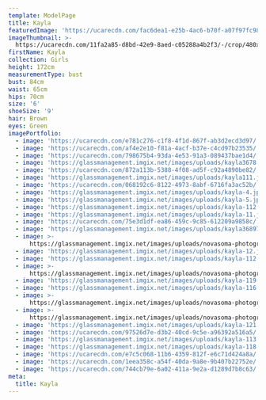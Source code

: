 ```yaml
---
template: ModelPage
title: Kayla
featuredImage: 'https://ucarecdn.com/fac6dea1-e25b-4ac6-b70f-a07f97fc98e5/'
imageThumbnail: >-
  https://ucarecdn.com/11fa2a85-d8bd-42e9-8aed-c05288a4b2f3/-/crop/480x527/0,0/-/preview/
firstName: Kayla
collection: Girls
height: 172cm
measurementType: bust
bust: 84cm
waist: 65cm
hips: 70cm
size: '6'
shoeSize: '9'
hair: Brown
eyes: Green
imagePortfolio:
  - image: 'https://ucarecdn.com/e781c276-c1f8-4f1d-867f-ab3d2ecd3d97/'
  - image: 'https://ucarecdn.com/af4e2e10-f81a-4acf-b37e-c4cd97b23535/'
  - image: 'https://ucarecdn.com/798675b4-93da-4e53-91a3-089437bae1d4/'
  - image: 'https://glassmanagement.imgix.net/images/uploads/kayla3678.jpg'
  - image: 'https://ucarecdn.com/872a113b-5388-4f08-ad5f-c92a4890be82/'
  - image: 'https://glassmanagement.imgix.net/images/uploads/kayla111.jpg'
  - image: 'https://ucarecdn.com/068192c6-8122-4973-8abf-6716fa3ac52b/'
  - image: 'https://glassmanagement.imgix.net/images/uploads/kayla-4.jpg'
  - image: 'https://glassmanagement.imgix.net/images/uploads/kayla-5.jpg'
  - image: 'https://glassmanagement.imgix.net/images/uploads/kayla-112.jpg'
  - image: 'https://glassmanagement.imgix.net/images/uploads/kayla-11.jpg'
  - image: 'https://ucarecdn.com/75e3d1df-ea86-459c-9c85-612209a9858c/'
  - image: 'https://glassmanagement.imgix.net/images/uploads/kayla3689711.jpg'
  - image: >-
      https://glassmanagement.imgix.net/images/uploads/novasoma-photography-3.jpg
  - image: 'https://glassmanagement.imgix.net/images/uploads/kayla-12.jpg'
  - image: 'https://glassmanagement.imgix.net/images/uploads/kayla-112.jpg'
  - image: >-
      https://glassmanagement.imgix.net/images/uploads/novasoma-photography-3.jpg
  - image: 'https://glassmanagement.imgix.net/images/uploads/kayla-119.jpg'
  - image: 'https://glassmanagement.imgix.net/images/uploads/kayla-116.jpg'
  - image: >-
      https://glassmanagement.imgix.net/images/uploads/novasoma-photography-15.jpg
  - image: >-
      https://glassmanagement.imgix.net/images/uploads/novasoma-photography-13.jpg
  - image: 'https://glassmanagement.imgix.net/images/uploads/kayla-121.jpg'
  - image: 'https://ucarecdn.com/97526d7e-d3b2-40cd-9c5e-a96392a516a5/'
  - image: 'https://glassmanagement.imgix.net/images/uploads/kayla-113.jpg'
  - image: 'https://glassmanagement.imgix.net/images/uploads/kayla-118.jpg'
  - image: 'https://ucarecdn.com/e7c5c068-11b6-4359-812f-e6c71d424a8a/'
  - image: 'https://ucarecdn.com/1eea358c-a54f-40da-9a8e-9b407b22752e/'
  - image: 'https://ucarecdn.com/744cb79e-6a02-411a-9e2a-d1289d7b8c63/'
meta:
  title: Kayla
---
```



